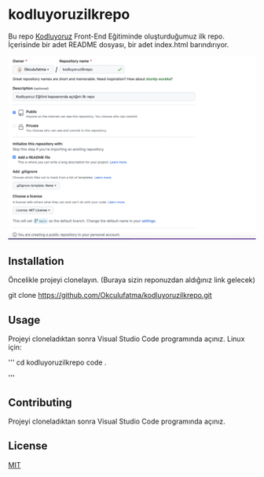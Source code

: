 # kodluyoruzilkrepo

Bu repo [Kodluyoruz](https://www.kodluyoruz.org) Front-End Eğitiminde oluşturduğumuz ilk repo. İçerisinde bir adet README dosyası, bir adet index.html barındırıyor. 

![görsel](https://raw.githubusercontent.com/Okculufatma/kodluyoruzilkrepo/main/Ekran%20Resmi%202022-07-10%2016.53.44.png)

## Installation

Öncelikle projeyi clonelayın. (Buraya sizin reponuzdan aldığınız link gelecek)

git clone https://github.com/Okculufatma/kodluyoruzilkrepo.git

## Usage

Projeyi cloneladıktan sonra Visual Studio Code programında açınız.
Linux için:

'''
cd kodluyoruzilkrepo
code .

'''

## Contributing

Projeyi cloneladıktan sonra Visual Studio Code programında açınız.

## License

[MIT](https://choosealicense.com/licenses/mit/)